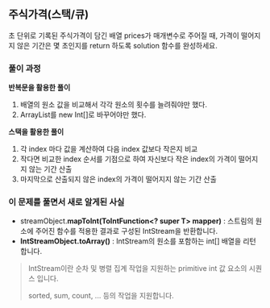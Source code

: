 ## 주식가격(스택/큐)

초 단위로 기록된 주식가격이 담긴 배열 prices가 매개변수로 주어질 때, 
가격이 떨어지지 않은 기간은 몇 초인지를 return 하도록 solution 함수를 완성하세요.

### 풀이 과정

**반복문을 활용한 풀이**

1. 배열의 원소 값을 비교해서 각각 원소의 횟수를 늘려줘야만 했다.
2. ArrayList<Integer>를 new Int[]로 바꾸어야만 했다.

**스택을 활용한 풀이**
1. 각 index 마다 값을 계산하여 다음 index 값보다 작은지 비교
2. 작다면 비교한 index 순서를 기점으로 하여 자신보다 작은 index의 가격이 떨어지지 않는 기간 산출
3. 마지막으로 산출되지 않은 index의 가격이 떨어지지 않는 기간 산출

### 이 문제를 풀면서 새로 알게된 사실

- streamObject.**mapToInt(ToIntFunction<? super T> mapper)** : 스트림의 원소에 주어진 함수를 적용한 결과로 구성된 IntStream을 반환합니다.
- **IntStreamObject.toArray()** : IntStream의 원소를 포함하는 int[] 배열을 리턴합니다.

> IntStream이란 순차 및 병렬 집계 작업을 지원하는 primitive int 값 요소의 시퀀스 입니다.
>
> sorted, sum, count, ... 등의 작업을 지원합니다.
